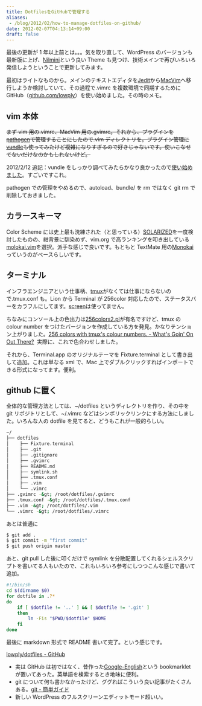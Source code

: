 ```yaml
---
title: DotfilesをGitHubで管理する
aliases:
 - /blog/2012/02/how-to-manage-dotfiles-on-github/
date: 2012-02-07T04:13:14+09:00
draft: false
---
```


最後の更新が 1 年以上前とは。。。気を取り直して、WordPress のバージョンも最新版に上げ、[Nilmini](http://www.elmastudio.de/wordpress-themes/nilmini/)という良い Theme も見つけ、技術メインで再びいろいろ発信しようということで更新してみます。

最初はライトなものから。メインのテキストエディタを[Jedit](http://www.artman21.com/jp/jedit_x/)から[MacVim](http://code.google.com/p/macvim-kaoriya/)へ移行しようか検討していて、その過程で.vimrc を複数環境で同期するために GitHub（[github.com/lowply](https://github.com/lowply/)）を使い始めました。その時のメモ。

## vim 本体

~~まず vim 用の.vimrc、MacVim 用の.gvimrc。それから、プラグインを[pathogen](https://github.com/tpope/vim-pathogen)で管理することにしたので.vim ディレクトリを。プラグイン管理に[vundle](https://github.com/gmarik/vundle)も使ってみたけど複雑になりすぎるので好きじゃないです。使いこなせてないだけなのかもしれないけど。~~

2012/2/12 追記：vundle をしっかり調べてみたらかなり良かったので[使い始めました](/blog/2012/02/manage-vim-plugin-with-vundle/)。すごいですこれ。

pathogen での管理をやめるので、autoload、bundle/ を rm ではなく git rm で削除しておきました。

## カラースキーマ

Color Scheme には史上最も洗練された（と思っている）[SOLARIZED](http://ethanschoonover.com/solarized)を一度検討したものの、紺背景に馴染めず、vim.org で高ランキングを叩き出している[molokai.vim](https://github.com/tomasr/molokai)を選択。派手な感じで良いです。もともと TextMate 用の[Monokai](http://www.monokai.nl/blog/2006/07/15/textmate-color-theme/)っていうのがベースらしいです。

## ターミナル

インフラエンジニアという仕事柄、[tmux](http://tmux.sourceforge.net/)がなくては仕事にならないので.tmux.conf も。Lion から Terminal が 256color 対応したので、ステータスバーをカラフルにしてます。[screen](http://www.gnu.org/software/screen/)は使ってません。

ちなみにコンソール上の色出力は[256colors2.pl](http://frexx.de/xterm-256-notes/)が有名ですけど、tmux の colour number をつけたバージョンを作成している方を発見。かなりテンション上がりました。[256 colors with tmux's colour numbers. - What's Goin' On Out There?](http://ytaniike.posterous.com/256-colors-with-tmuxs-colour-numbers)  実際に、これで色合わせしました。

それから、Terminal.app のオリジナルテーマを Fixture.terminal として書き出して追加。これは単なる xml で、Mac 上でダブルクリックすればインポートできる形式になってます。便利。

## github に置く

全体的な管理方法としては、~/dotfiles というディレクトリを作り、その中を git リポジトリとして、~/.vimrc などはシンボリックリンクにする方法にしました。いろんな人の dotfile を見てると、どうもこれが一般的らしい。

```bash
~/
├── dotfiles
│    ├── Fixture.terminal
│    ├── .git
│    ├── .gitignore
│    ├── .gvimrc
│    ├── README.md
│    ├── symlink.sh
│    ├── .tmux.conf
│    ├── .vim
│    └── .vimrc
├── .gvimrc -&gt; /root/dotfiles/.gvimrc
├── .tmux.conf -&gt; /root/dotfiles/.tmux.conf
├── .vim -&gt; /root/dotfiles/.vim
└── .vimrc -&gt; /root/dotfiles/.vimrc
```

あとは普通に

```bash
$ git add .
$ git commit -m "first commit"
$ git push origin master
```

あと、git pull した後に叩くだけで symlink を分散配置してくれるシェルスクリプトを書いてる人もいたので、これもいろいろ参考にしつつこんな感じで書いて追加。

```bash
#!/bin/sh
cd $(dirname $0)
for dotfile in .?*
do
    if [ $dotfile != '..' ] && [ $dotfile != '.git' ]
    then
        ln -Fis "$PWD/$dotfile" $HOME
    fi
done
```

最後に markdown 形式で README 書いて完了。という感じです。

[lowply/dotfiles - GitHub](https://github.com/lowply/dotfiles)

- 実は GitHub は初ではなく、昔作った[Google-English](https://github.com/lowply/Google-English)という bookmarklet が置いてあった。英単語を検索するとき地味に便利。
- git について何も書かなかったけど、ググればこういう良い記事がたくさんある。[git - 簡単ガイド](http://rogerdudler.github.com/git-guide/index.ja.html)
- 新しい WordPress のフルスクリーンエディットモード超いい。
